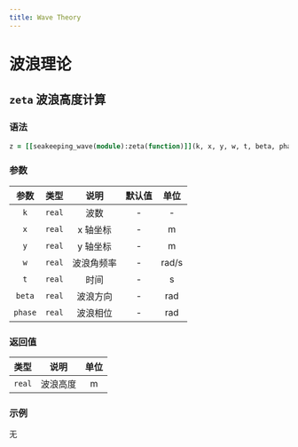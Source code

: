 ```yaml
---
title: Wave Theory
---
```


# 波浪理论

## `zeta` 波浪高度计算

### 语法

```fortran
z = [[seakeeping_wave(module):zeta(function)]](k, x, y, w, t, beta, phase)
```

### 参数

| 参数 | 类型 | 说明 | 默认值 | 单位 |
| :---: | :---: | :---: | :---: | :---: |
| `k` | `real` | 波数 | - | - |
| `x` | `real` | x 轴坐标 | - | m |
| `y` | `real` | y 轴坐标 | - | m |
| `w` | `real` | 波浪角频率 | - | rad/s |
| `t` | `real` | 时间 | - | s |
| `beta` | `real` | 波浪方向 | - | rad |
| `phase` | `real` | 波浪相位 | - | rad |

### 返回值

| 类型 | 说明 | 单位 |
| :---: | :---: | :---: |
| `real` | 波浪高度 | m |

### 示例

无
